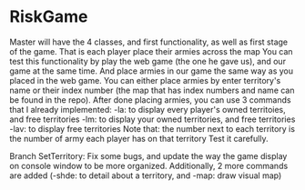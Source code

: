 # RiskGame

Master will have the 4 classes, and first functionality, as well as first stage of the game.
That is each player place their armies across the map
You can test this functionality by play the web game (the one he gave us), and our game at the same time. And place armies in our game
the same way as you placed in the web game.
You can either place armies by enter territory's name or their index number (the map that has index numbers and name can be found in 
the repo).
After done placing armies, you can use 3 commands that I already implemented:
  -la: to display every player's owned territoies, and free territories
  -lm: to display your owned territories, and free territories
  -lav: to display free territories
  Note that: the number next to each territory is the number of army each player has on that territory
Test it carefully.

Branch SetTerritory: Fix some bugs, and update the way the game display on console window to be more organized. Additionally, 2 more
commands are added (-shde: to detail about a territory, and -map: draw visual map)
